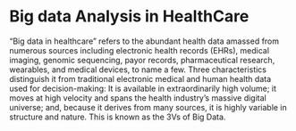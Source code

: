 # Big data Analysis in HealthCare
“Big data in healthcare” refers to the abundant health data amassed from numerous sources including electronic health records (EHRs), medical imaging, genomic sequencing, payor records, pharmaceutical research, wearables, and medical devices, to name a few. Three characteristics distinguish it from traditional electronic medical and human health data used for decision-making: It is available in extraordinarily high volume; it moves at high velocity and spans the health industry’s massive digital universe; and, because it derives from many sources, it is highly variable in structure and nature. This is known as the 3Vs of Big Data.
